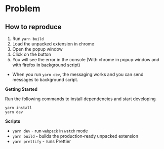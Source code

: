 # Problem

## How to reproduce

1. Run `yarn build`
2. Load the unpacked extension in chrome
3. Open the popup window
4. Click on the button
5. You will see the error in the console (With chrome in popup window and with firefox in background script)

-   When you run `yarn dev`, the messaging works and you can send messages to background script.

**Getting Started**

Run the following commands to install dependencies and start developing

```
yarn install
yarn dev
```

**Scripts**

-   `yarn dev` - run `webpack` in `watch` mode
-   `yarn build` - builds the production-ready unpacked extension
-   `yarn prettify` - runs Prettier
